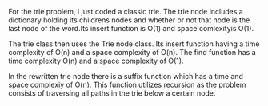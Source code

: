For the trie problem, I just coded a classic trie. The trie node includes a dictionary holding its childrens nodes and whether or not that node is the last node of the word.Its insert function is O(1) and space comlexityis O(1).

The trie class then uses the Trie node class. Its insert function having a time complexity of O(n) and a space complexity of O(n). The find function has a time complexity O(n) and a space complexity of O(1).

In the rewritten trie node there is a suffix function which has a time and space complexiy of O(n). This function utilizes recursion as the problem consists of traversing all paths in the trie below a certain node.
